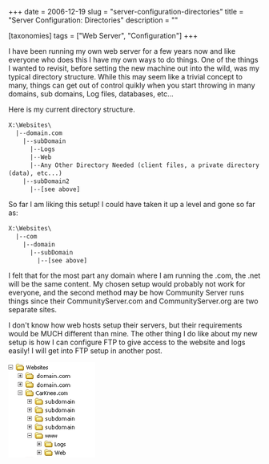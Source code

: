 +++
date = 2006-12-19
slug = "server-configuration-directories"
title = "Server Configuration: Directories"
description = ""

[taxonomies]
tags = ["Web Server", "Configuration"]
+++

I have been running my own web server for a few years now and like everyone who does this I have my own ways to do things. One of the things I wanted to revisit, before setting the new machine out into the wild, was my typical directory structure. While this may seem like a trivial concept to many, things can get out of control quikly when you start throwing in many domains, sub domains, Log files, databases, etc...

<!-- more -->

Here is my current directory structure.

```
X:\Websites\
  |--domain.com
    |--subDomain
      |--Logs
      |--Web
      |--Any Other Directory Needed (client files, a private directory (data), etc...)
    |--subDomain2
      |--[see above]
```
So far I am liking this setup! I could have taken it up a level and gone so far as:

```
X:\Websites\
  |--com
    |--domain
      |--subDomain
        |--[see above]
```

I felt that for the most part any domain where I am running the .com, the .net will be the same content. My chosen setup would probably not work for everyone, and the second method may be how Community Server runs things since their CommunityServer.com and CommunityServer.org are two separate sites.

I don't know how web hosts setup their servers, but their requirements would be MUCH different than mine. The other thing I do like about my new setup is how I can configure FTP to give access to the website and logs easily! I will get into FTP setup in another post.

![](DirectoryStructure.gif)

